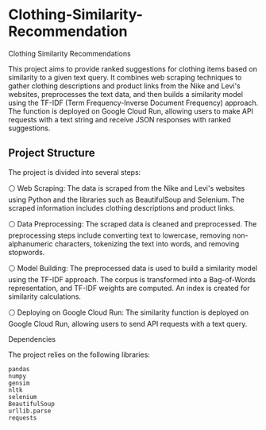 # Clothing-Similarity-Recommendation

Clothing Similarity Recommendations

This project aims to provide ranked suggestions for clothing items based on similarity to a given text query. It combines web scraping techniques to gather clothing descriptions and product links from the Nike and Levi's websites, preprocesses the text data, and then builds a similarity model using the TF-IDF (Term Frequency-Inverse Document Frequency) approach. The function is deployed on Google Cloud Run, allowing users to make API requests with a text string and receive JSON responses with ranked suggestions.


## Project Structure

The project is divided into several steps:

⚪ Web Scraping: The data is scraped from the Nike and Levi's websites using Python and the libraries such as BeautifulSoup and Selenium. The scraped information includes clothing descriptions and product links.

⚪ Data Preprocessing: The scraped data is cleaned and preprocessed. The preprocessing steps include converting text to lowercase, removing non-alphanumeric characters, tokenizing the text into words, and removing stopwords.

⚪ Model Building: The preprocessed data is used to build a similarity model using the TF-IDF approach. The corpus is transformed into a Bag-of-Words representation, and TF-IDF weights are computed. An index is created for similarity calculations.

⚪ Deploying on Google Cloud Run: The similarity function is deployed on Google Cloud Run, allowing users to send API requests with a text query.


Dependencies

The project relies on the following libraries:

    pandas
    numpy
    gensim
    nltk
    selenium
    BeautifulSoup
    urllib.parse
    requests

